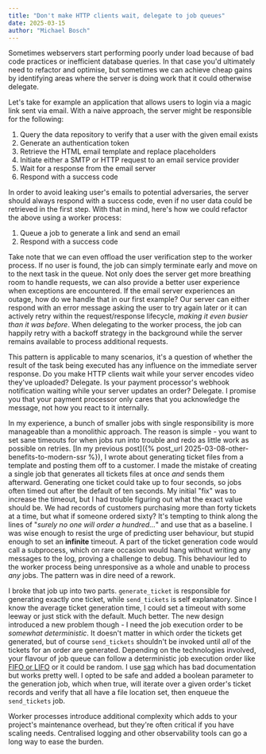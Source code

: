 ```yaml
---
title: "Don't make HTTP clients wait, delegate to job queues"
date: 2025-03-15
author: "Michael Bosch"
---
```


Sometimes webservers start performing poorly under load because of bad code practices or inefficient database queries. In that case you'd ultimately need to refactor and optimise, but sometimes we can achieve cheap gains by identifying areas where the server is doing work that it could otherwise delegate.

Let's take for example an application that allows users to login via a magic link sent via email. With a naive approach, the server might be responsible for the following:

1. Query the data repository to verify that a user with the given email exists
2. Generate an authentication token
3. Retrieve the HTML email template and replace placeholders
4. Initiate either a SMTP or HTTP request to an email service provider
5. Wait for a response from the email server
6. Respond with a success code

In order to avoid leaking user's emails to potential adversaries, the server should always respond with a success code, even if no user data could be retrieved in the first step. With that in mind, here's how we could refactor the above using a worker process:

1. Queue a job to generate a link and send an email
2. Respond with a success code

Take note that we can even offload the user verification step to the worker process. If no user is found, the job can simply terminate early and move on to the next task in the queue. Not only does the server get more breathing room to handle requests, we can also provide a better user experience when exceptions are encountered. If the email server experiences an outage, how do we handle that in our first example? Our server can either respond with an error message asking the user to try again later or it can actively retry within the request/response lifecycle, _making it even busier than it was before_. When delegating to the worker process, the job can happily retry with a backoff strategy in the background while the server remains available to process additional requests.

This pattern is applicable to many scenarios, it's a question of whether the result of the task being executed has any influence on the immediate server response. Do you make HTTP clients wait while your server encodes video they've uploaded? Delegate. Is your payment processor's webhook notification waiting while your server updates an order? Delegate. I promise you that your payment processor only cares that you acknowledge the message, not how you react to it internally.

In my experience, a bunch of smaller jobs with single responsibility is more manageable than a monolithic approach. The reason is simple - you want to set sane timeouts for when jobs run into trouble and redo as little work as possible on retries. [In my previous post]({% post_url 2025-03-08-other-benefits-to-modern-ssr %}), I wrote about generating ticket files from a template and posting them off to a customer. I made the mistake of creating a single job that generates all tickets files at once _and_ sends them afterward. Generating one ticket could take up to four seconds, so jobs often timed out after the default of ten seconds. My initial "fix" was to increase the timeout, but I had trouble figuring out what the exact value should be. We had records of customers purchasing more than forty tickets at a time, but what if someone ordered sixty? It's tempting to think along the lines of "_surely no one will order a hundred..._" and use that as a baseline. I was wise enough to resist the urge of predicting user behaviour, but stupid enough to set an **infinite** timeout. A part of the ticket generation code would call a subprocess, which on rare occasion would hang without writing any messages to the log, proving a challenge to debug. This behaviour led to the worker process being unresponsive as a whole and unable to process _any_ jobs. The pattern was in dire need of a rework.

I broke that job up into two parts. `generate_ticket` is responsible for generating exactly one ticket, while `send_tickets` is self explanatory. Since I know the average ticket generation time, I could set a timeout with some leeway or just stick with the default. Much better. The new design introduced a new problem though - I need the job execution order to be _somewhat deterministic_. It doesn't matter in which order the tickets get generated, but of course `send_tickets` shouldn't be invoked until _all_ of the tickets for an order are generated. Depending on the technologies involved, your flavour of job queue can follow a deterministic job execution order like [FIFO or LIFO](https://en.wikipedia.org/wiki/FIFO_(computing_and_electronics)) or it could be random. I use [saq](https://github.com/tobymao/saq) which has bad documentation but works pretty well. I opted to be safe and added a boolean parameter to the generation job, which when true, will iterate over a given order's ticket records and verify that all have a file location set, then enqueue the `send_tickets` job.

Worker processes introduce additional complexity which adds to your project's maintenance overhead, but they're often critical if you have scaling needs. Centralised logging and other observability tools can go a long way to ease the burden.
